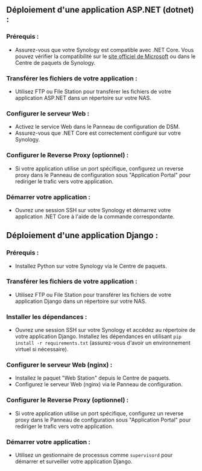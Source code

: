 ## Déploiement d'une application ASP.NET (dotnet) :


### Prérequis :

- Assurez-vous que votre Synology est compatible avec .NET Core. Vous pouvez vérifier la compatibilité sur le [site officiel de Microsoft](https://dotnet.microsoft.com/download/dotnet) ou dans le Centre de paquets de Synology.

### Transférer les fichiers de votre application :

- Utilisez FTP ou File Station pour transférer les fichiers de votre application ASP.NET dans un répertoire sur votre NAS.

### Configurer le serveur Web :

- Activez le service Web dans le Panneau de configuration de DSM.
- Assurez-vous que .NET Core est correctement configuré sur votre Synology.

### Configurer le Reverse Proxy (optionnel) :

- Si votre application utilise un port spécifique, configurez un reverse proxy dans le Panneau de configuration sous "Application Portal" pour rediriger le trafic vers votre application.

### Démarrer votre application :

- Ouvrez une session SSH sur votre Synology et démarrez votre application .NET Core à l'aide de la commande correspondante.

## Déploiement d'une application Django :

### Prérequis :

- Installez Python sur votre Synology via le Centre de paquets.

### Transférer les fichiers de votre application :

- Utilisez FTP ou File Station pour transférer les fichiers de votre application Django dans un répertoire sur votre NAS.

### Installer les dépendances :

- Ouvrez une session SSH sur votre Synology et accédez au répertoire de votre application Django. Installez les dépendances en utilisant `pip install -r requirements.txt` (assurez-vous d'avoir un environnement virtuel si nécessaire).

### Configurer le serveur Web (nginx) :

- Installez le paquet "Web Station" depuis le Centre de paquets.
- Configurez le serveur Web (nginx) via le Panneau de configuration.

### Configurer le Reverse Proxy (optionnel) :

- Si votre application utilise un port spécifique, configurez un reverse proxy dans le Panneau de configuration sous "Application Portal" pour rediriger le trafic vers votre application.

### Démarrer votre application :

- Utilisez un gestionnaire de processus comme `supervisord` pour démarrer et surveiller votre application Django.
